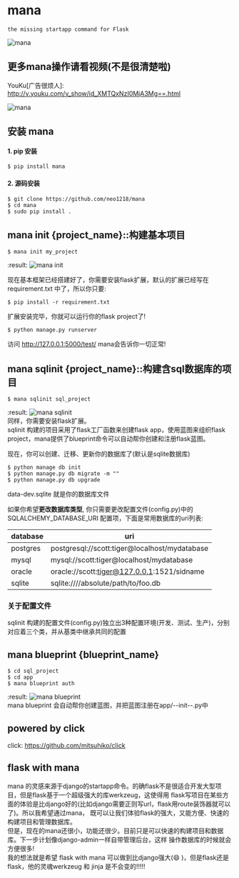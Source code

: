 mana
====

    the missing startapp command for Flask

![mana](http://7xj431.com1.z0.glb.clouddn.com/mana3.gif)

## 更多mana操作请看视频(不是很清楚啦)

YouKu[广告很烦人]: http://v.youku.com/v_show/id_XMTQxNzI0MjA3Mg==.html <br/>

![mana](https://raw.githubusercontent.com/neo1218/mana/master/artwork/images-2.jpeg)

## 安装 mana
#### 1. pip 安装

    $ pip install mana

#### 2. 源码安装

    $ git clone https://github.com/neo1218/mana
    $ cd mana
    $ sudo pip install .

## mana init {project_name}::构建基本项目

    $ mana init my_project

:result:
![mana init](http://7xj431.com1.z0.glb.clouddn.com/mana_init) <br/>

现在基本框架已经搭建好了，你需要安装flask扩展，默认的扩展已经写在
requirement.txt 中了，所以你只要:

    $ pip install -r requirement.txt

扩展安装完毕，你就可以运行你的flask project了!

    $ python manage.py runserver

访问 http://127.0.0.1:5000/test/ mana会告诉你一切正常!<br/>


## mana sqlinit {project_name}::构建含sql数据库的项目

    $ mana sqlinit sql_project

:result:
![mana sqlinit](http://7xj431.com1.z0.glb.clouddn.com/mana_sqlinit)<br/>
同样，你需要安装flask扩展。<br/>
sqlinit 构建的项目采用了flask工厂函数来创建flask app，使用蓝图来组织flask
project，mana提供了blueprint命令可以自动帮你创建和注册flask蓝图。<br/>

现在，你可以创建、迁移、更新你的数据库了(默认是sqlite数据库)

    $ python manage db init
    $ python manage.py db migrate -m ""
    $ python manage.py db upgrade

data-dev.sqlite 就是你的数据库文件<br/>

如果你希望<strong>更改数据库类型</strong>, 你只需要更改配置文件(config.py)中的
SQLALCHEMY_DATABASE_URI 配置项，下面是常用数据库的uri列表:

| database | uri |
| ------------- |-------------|
| postgres |postgresql://scott:tiger@localhost/mydatabase|
| mysql |mysql://scott:tiger@localhost/mydatabase|
| oracle |oracle://scott:tiger@127.0.0.1:1521/sidname|
| sqlite |sqlite:////absolute/path/to/foo.db|

### 关于配置文件
sqlinit
构建的配置文件(config.py)独立出3种配置环境(开发、测试、生产)，分别对应着三个类，并从基类中继承共同的配置


## mana blueprint {blueprint_name}

    $ cd sql_project
    $ cd app
    $ mana blueprint auth

:result:
![mana blueprint](http://7xj431.com1.z0.glb.clouddn.com/mana_blueprint) <br/>
mana blueprint 会自动帮你创建蓝图，并把蓝图注册在app/--init--.py中

## powered by click
click: https://github.com/mitsuhiko/click

## flask with mana
mana
的灵感来源于django的startapp命令。的确flask不是很适合开发大型项目，但是flask基于一个超级强大的库werkzeug，这使得用
flask写项目在某些方面的体验是比django好的(比如django需要正则写url，flask用route装饰器就可以了)。所以我希望通过mana，
既可以让我们体验flask的强大，又能方便、快速的构建项目和管理数据库。<br/>
但是，现在的mana还很小，功能还很少。目前只是可以快速的构建项目和数据库。下一步计划像django-admin一样自带管理后台，这样
操作数据库的时候就会方便很多!<br/>
我的想法就是希望 flask with mana 可以做到比django强大(😄
)，但是flask还是flask，他的灵魂werkzeug 和 jinja 是不会变的!!!!!

